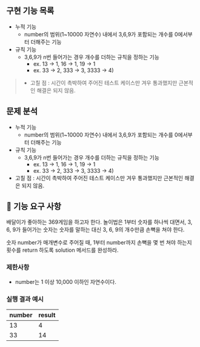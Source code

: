 ## 구현 기능 목록

- 누적 기능
  - number의 범위(1~10000 자연수) 내에서 3,6,9가 포함되는 개수를 0에서부터 더해주는 기능
- 규칙 기능
  - 3,6,9가 n번 들어가는 경우 개수를 더하는 규칙을 정하는 기능 
    - ex. 13 -> 1, 16 -> 1, 19 -> 1
    - ex. 33 -> 2, 333 -> 3, 3333 -> 4)

>- 고칠 점 : 시간이 촉박하여 주어진 테스트 케이스만 겨우 통과했지만 근본적인 해결은 되지 않음.


## 문제 분석

- 누적 기능
  - number의 범위(1~10000 자연수) 내에서 3,6,9가 포함되는 개수를 0에서부터 더해주는 기능
- 규칙 기능
  - 3,6,9가 n번 들어가는 경우 개수를 더하는 규칙을 정하는 기능 
    - ex. 13 -> 1, 16 -> 1, 19 -> 1
    - ex. 33 -> 2, 333 -> 3, 3333 -> 4)
- 고칠 점 : 시간이 촉박하여 주어진 테스트 케이스만 겨우 통과했지만 근본적인 해결은 되지 않음.


## 🚀 기능 요구 사항

배달이가 좋아하는 369게임을 하고자 한다. 놀이법은 1부터 숫자를 하나씩 대면서, 3, 6, 9가 들어가는 숫자는 숫자를 말하는 대신 3, 6, 9의 개수만큼 손뼉을 쳐야 한다.

숫자 number가 매개변수로 주어질 때, 1부터 number까지 손뼉을 몇 번 쳐야 하는지 횟수를 return 하도록 solution 메서드를 완성하라.

### 제한사항

- number는 1 이상 10,000 이하인 자연수이다.

### 실행 결과 예시

| number | result |
| --- | --- |
| 13 | 4 |
| 33 | 14 |






